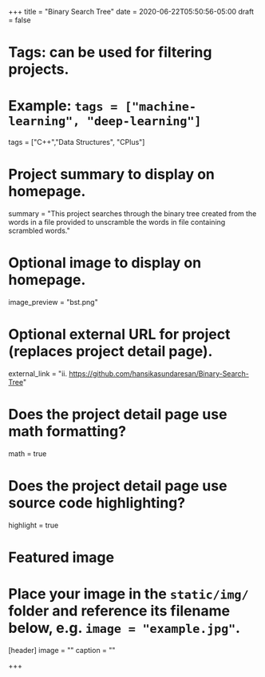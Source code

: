 +++
title = "Binary Search Tree"
date = 2020-06-22T05:50:56-05:00
draft = false

# Tags: can be used for filtering projects.
# Example: `tags = ["machine-learning", "deep-learning"]`
tags = ["C++","Data Structures", "CPlus"]

# Project summary to display on homepage.
summary = "This project searches through the binary tree created from the words in a file provided to unscramble the words in file containing scrambled words."

# Optional image to display on homepage.
image_preview = "bst.png"

# Optional external URL for project (replaces project detail page).
external_link = "ii.	https://github.com/hansikasundaresan/Binary-Search-Tree"

# Does the project detail page use math formatting?
math = true

# Does the project detail page use source code highlighting?
highlight = true

# Featured image
# Place your image in the `static/img/` folder and reference its filename below, e.g. `image = "example.jpg"`.
[header]
image = ""
caption = ""

+++


